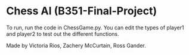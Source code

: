 # Chess AI (B351-Final-Project)

To run, run the code in ChessGame.py.
You can edit the types of player1 and player2 to test out the different functions.

Made by Victoria Rios, Zachery McCurtain, Ross Gander.